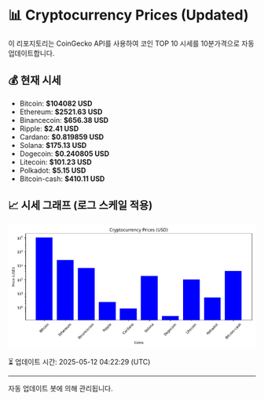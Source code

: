 
# 📊 Cryptocurrency Prices (Updated)

이 리포지토리는 CoinGecko API를 사용하여 코인 TOP 10 시세를 10분가격으로 자동 업데이트합니다.

## 💰 현재 시세
- Bitcoin: **$104082 USD**
- Ethereum: **$2521.63 USD**
- Binancecoin: **$656.38 USD**
- Ripple: **$2.41 USD**
- Cardano: **$0.819859 USD**
- Solana: **$175.13 USD**
- Dogecoin: **$0.240805 USD**
- Litecoin: **$101.23 USD**
- Polkadot: **$5.15 USD**
- Bitcoin-cash: **$410.11 USD**

## 📈 시세 그래프 (로그 스케일 적용)
![Crypto Prices](crypto_prices.png)

⏳ 업데이트 시간: 2025-05-12 04:22:29 (UTC)

---
자동 업데이트 봇에 의해 관리됩니다.
